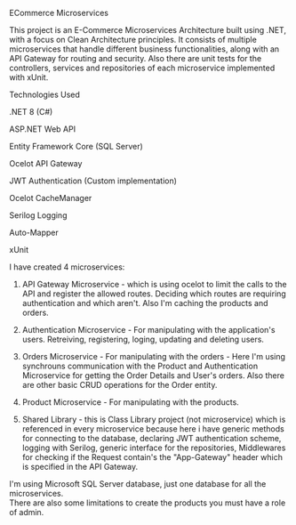 ECommerce Microservices

This project is an E-Commerce Microservices Architecture built using .NET, with a focus on Clean Architecture principles. It consists of multiple microservices that handle different business functionalities, along with an API Gateway for routing and security. Also there are unit tests for the controllers, services and repositories of each microservice implemented with xUnit.  


Technologies Used

.NET 8 (C#)  

ASP.NET Web API  

Entity Framework Core (SQL Server)  

Ocelot API Gateway  

JWT Authentication (Custom implementation)  

Ocelot CacheManager  

Serilog Logging  

Auto-Mapper  

xUnit  

I have created 4 microservices:

1. API Gateway Microservice - which is using ocelot to limit the calls to the API and register the allowed routes. Deciding which routes are requiring authentication and which aren't. Also I'm caching the products and orders.
  
2. Authentication Microservice - For manipulating with the application's users. Retreiving, registering, loging, updating and deleting users.
 
3. Orders Microservice - For manipulating with the orders - Here I'm using synchrouns communication with the Product and Authentication Microservice for getting the Order Details and User's orders.  Also there are other basic CRUD operations for the Order entity.

4. Product Microservice - For manipulating with the products.

5. Shared Library - this is Class Library project (not microservice) which is referenced in every microservice because here i have generic methods for connecting to the database, declaring JWT authentication scheme, logging with Serilog, generic interface for the repositories, Middlewares for checking if the Request contain's the "App-Gateway" header which is specified in the API Gateway.

I'm using Microsoft SQL Server database, just one database for all the microservices.  
There are also some limitations to create the products you must have a role of admin.  
